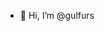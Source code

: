 - 👋 Hi, I’m @gulfurs


<!---
gulfurs/gulfurs is a ✨ special ✨ repository because its `README.md` (this file) appears on your GitHub profile.
You can click the Preview link to take a look at your changes.
--->
